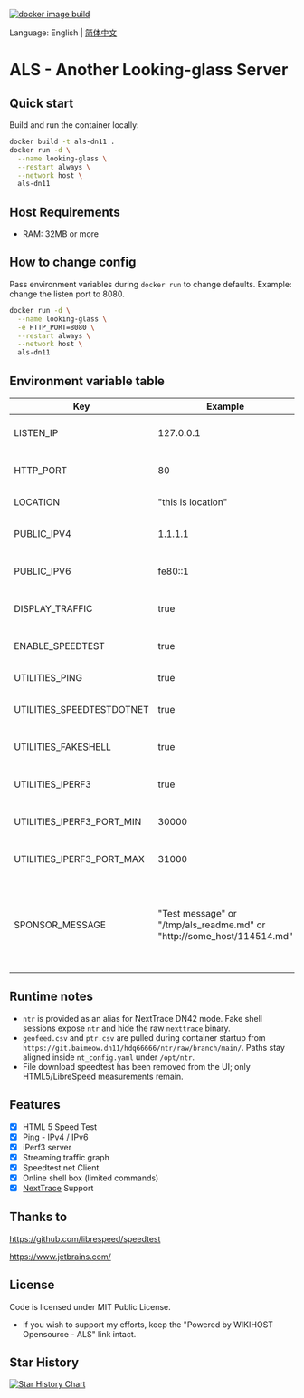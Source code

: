 [![docker image build](https://github.com/wikihost-opensource/als/actions/workflows/docker-image.yml/badge.svg)](https://github.com/wikihost-opensource/als/actions/workflows/docker-image.yml)

Language: English | [简体中文](README_zh_CN.md)

# ALS - Another Looking-glass Server

## Quick start
Build and run the container locally:
```bash
docker build -t als-dn11 .
docker run -d \
  --name looking-glass \
  --restart always \
  --network host \
  als-dn11
```

## Host Requirements
- RAM: 32MB or more

## How to change config
Pass environment variables during `docker run` to change defaults. Example: change the listen port to 8080.
```bash
docker run -d \
  --name looking-glass \
  -e HTTP_PORT=8080 \
  --restart always \
  --network host \
  als-dn11
```

## Environment variable table
| Key                       | Example                                                                | Default                                                    | Description                                                                             |
| ------------------------- | ---------------------------------------------------------------------- | ---------------------------------------------------------- | --------------------------------------------------------------------------------------- |
| LISTEN_IP                 | 127.0.0.1                                                              | (all ip)                                                   | which IP address will be listen use                                                     |
| HTTP_PORT                 | 80                                                                     | 80                                                         | which HTTP port should use                                                              |
| LOCATION                  | "this is location"                                                     | (request from http://ipapi.co) | location string                                                                         |
| PUBLIC_IPV4               | 1.1.1.1                                                                | (fetch from http://ifconfig.co)                            | The IPv4 address of the server                                                          |
| PUBLIC_IPV6               | fe80::1                                                                | (fetch from http://ifconfig.co)                            | The IPv6 address of the server                                                          |
| DISPLAY_TRAFFIC           | true                                                                   | true                                                       | Toggle the streaming traffic graph                                                      |
| ENABLE_SPEEDTEST          | true                                                                   | true                                                       | Toggle the speedtest feature                                                            |
| UTILITIES_PING            | true                                                                   | true                                                       | Toggle the ping feature                                                                 |
| UTILITIES_SPEEDTESTDOTNET | true                                                                   | true                                                       | Toggle the speedtest.net feature                                                        |
| UTILITIES_FAKESHELL       | true                                                                   | true                                                       | Toggle the HTML Shell feature                                                           |
| UTILITIES_IPERF3          | true                                                                   | true                                                       | Toggle the iperf3 feature                                                               |
| UTILITIES_IPERF3_PORT_MIN | 30000                                                                  | 30000                                                      | iperf3 listen port range - from                                                         |
| UTILITIES_IPERF3_PORT_MAX | 31000                                                                  | 31000                                                      | iperf3 listen port range - to                                                           |
| SPONSOR_MESSAGE           | "Test message" or "/tmp/als_readme.md" or "http://some_host/114514.md" | ''                                                         | Show server sponsor message (support markdown file, required mapping file to container) |

## Runtime notes
- `ntr` is provided as an alias for NextTrace DN42 mode. Fake shell sessions expose `ntr` and hide the raw `nexttrace` binary.
- `geofeed.csv` and `ptr.csv` are pulled during container startup from `https://git.baimeow.dn11/hdq66666/ntr/raw/branch/main/`. Paths stay aligned inside `nt_config.yaml` under `/opt/ntr`.
- File download speedtest has been removed from the UI; only HTML5/LibreSpeed measurements remain.

## Features
- [x] HTML 5 Speed Test
- [x] Ping - IPv4 / IPv6
- [x] iPerf3 server
- [x] Streaming traffic graph
- [x] Speedtest.net Client
- [x] Online shell box (limited commands)
- [x] [NextTrace](https://github.com/nxtrace/NTrace-core) Support

## Thanks to
https://github.com/librespeed/speedtest

https://www.jetbrains.com/

## License

Code is licensed under MIT Public License.

* If you wish to support my efforts, keep the "Powered by WIKIHOST Opensource - ALS" link intact.

## Star History

[![Star History Chart](https://api.star-history.com/svg?repos=wikihost-opensource/als&type=Date)](https://star-history.com/#wikihost-opensource/als&Date)
